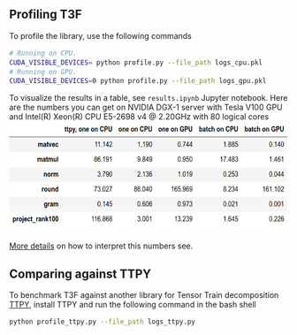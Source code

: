 ## Profiling T3F
To profile the library, use the following commands
```bash
# Running on CPU.
CUDA_VISIBLE_DEVICES= python profile.py --file_path logs_cpu.pkl
# Running on GPU.
CUDA_VISIBLE_DEVICES=0 python profile.py --file_path logs_gpu.pkl
```
To visualize the results in a table, see ```results.ipynb``` Jupyter notebook.
Here are the numbers you can get on NVIDIA DGX-1 server with Tesla V100 GPU and Intel(R) Xeon(R) CPU E5-2698 v4 @ 2.20GHz with 80 logical cores
 <img src="results.png" height="200">

[More details](https://t3f.readthedocs.io/en/latest/benchmark.html) on how to interpret this numbers see.

## Comparing against TTPY
To benchmark T3F against another library for Tensor Train decomposition [TTPY](https://github.com/oseledets/ttpy), install TTPY and run the following command in the bash shell
```bash
python profile_ttpy.py --file_path logs_ttpy.py
```
